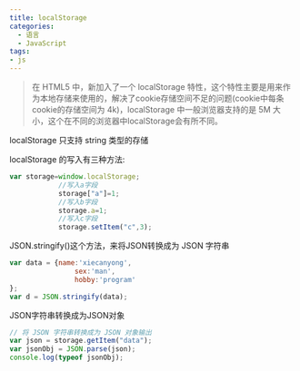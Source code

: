 ```yaml
---
title: localStorage
categories:
  - 语言
  - JavaScript
tags:
- js
---
```


> 在 HTML5 中，新加入了一个 localStorage 特性，这个特性主要是用来作为本地存储来使用的，解决了cookie存储空间不足的问题(cookie中每条cookie的存储空间为 4k)，localStorage 中一般浏览器支持的是 5M 大小，这个在不同的浏览器中localStorage会有所不同。

localStorage 只支持 string 类型的存储

localStorage 的写入有三种方法:

```js
var storage=window.localStorage;
            //写入a字段
            storage["a"]=1;
            //写入b字段
            storage.a=1;
            //写入c字段
            storage.setItem("c",3);
```

JSON.stringify()这个方法，来将JSON转换成为 JSON 字符串

```js
var data = {name:'xiecanyong',
                sex:'man',
                hobby:'program'
};
var d = JSON.stringify(data);
```

JSON字符串转换成为JSON对象

```js
// 将 JSON 字符串转换成为 JSON 对象输出
var json = storage.getItem("data");
var jsonObj = JSON.parse(json);
console.log(typeof jsonObj);
```
